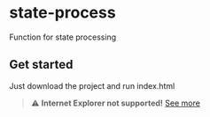 # state-process
Function for state processing

## Get started

Just download the project and run index.html

> :warning: **Internet Explorer not supported!** [See more](https://techcommunity.microsoft.com/t5/microsoft-365-blog/microsoft-365-apps-say-farewell-to-internet-explorer-11-and/ba-p/1591666)
